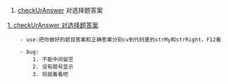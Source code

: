 1. [checkUrAnswer](#1)  对选择题答案



     
<a id='1' href='https://holykillin.github.io/something/checkUrAnswer.html'>
    1. checkUrAnswer  对选择题答案</a>

        - use:把你做好的题目答案和正确答案分别cv到代码里的strMy和strRight，F12看

        - bug:  
            1. 不能中间留空
            2. 没有题号显示
            3. 将就着看吧

